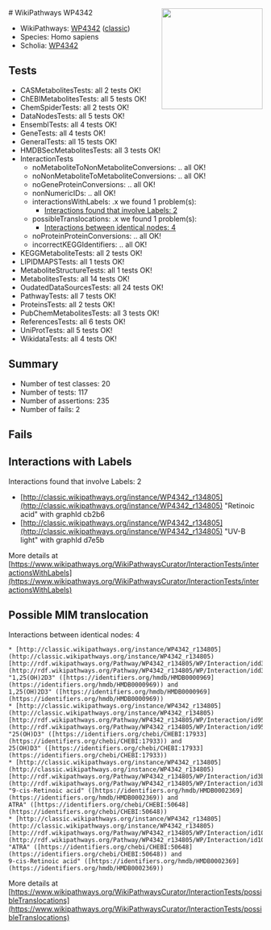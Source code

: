 <img style="float: right; width: 200px" src="https://upload.wikimedia.org/wikipedia/commons/thumb/8/83/Wplogo_with_text_500.png/640px-Wplogo_with_text_500.png" />
# WikiPathways WP4342

* WikiPathways: [WP4342](https://wikipathways.org/pathways/WP4342) ([classic](https://classic.wikipathways.org/instance/WP4342))
* Species: Homo sapiens
* Scholia: [WP4342](https://scholia.toolforge.org/wikipathways/WP4342)
## Tests
* CASMetabolitesTests: all 2 tests OK!
* ChEBIMetabolitesTests: all 5 tests OK!
* ChemSpiderTests: all 2 tests OK!
* DataNodesTests: all 5 tests OK!
* EnsemblTests: all 4 tests OK!
* GeneTests: all 4 tests OK!
* GeneralTests: all 15 tests OK!
* HMDBSecMetabolitesTests: all 3 tests OK!
* InteractionTests
    * noMetaboliteToNonMetaboliteConversions: .. all OK!
    * noNonMetaboliteToMetaboliteConversions: .. all OK!
    * noGeneProteinConversions: .. all OK!
    * nonNumericIDs: .. all OK!
    * interactionsWithLabels: .x we found 1 problem(s):
        * [Interactions found that involve Labels: 2](#630d2679)
    * possibleTranslocations: .x we found 1 problem(s):
        * [Interactions between identical nodes: 4](#1c118209)
    * noProteinProteinConversions: .. all OK!
    * incorrectKEGGIdentifiers: .. all OK!
* KEGGMetaboliteTests: all 2 tests OK!
* LIPIDMAPSTests: all 1 tests OK!
* MetaboliteStructureTests: all 1 tests OK!
* MetabolitesTests: all 14 tests OK!
* OudatedDataSourcesTests: all 24 tests OK!
* PathwayTests: all 7 tests OK!
* ProteinsTests: all 2 tests OK!
* PubChemMetabolitesTests: all 3 tests OK!
* ReferencesTests: all 6 tests OK!
* UniProtTests: all 5 tests OK!
* WikidataTests: all 4 tests OK!


## Summary

* Number of test classes: 20
* Number of tests: 117
* Number of assertions: 235
* Number of fails: 2

## Fails

<a name="630d2679" />

## Interactions with Labels

Interactions found that involve Labels: 2

* [http://classic.wikipathways.org/instance/WP4342_r134805](http://classic.wikipathways.org/instance/WP4342_r134805) "Retinoic acid" with graphId cb2b6
* [http://classic.wikipathways.org/instance/WP4342_r134805](http://classic.wikipathways.org/instance/WP4342_r134805) "UV-B light" with graphId d7e5b


More details at [https://www.wikipathways.org/WikiPathwaysCurator/InteractionTests/interactionsWithLabels](https://www.wikipathways.org/WikiPathwaysCurator/InteractionTests/interactionsWithLabels)

<a name="1c118209" />

## Possible MIM translocation

Interactions between identical nodes: 4
```
* [http://classic.wikipathways.org/instance/WP4342_r134805](http://classic.wikipathways.org/instance/WP4342_r134805) [http://rdf.wikipathways.org/Pathway/WP4342_r134805/WP/Interaction/idd3d33d9e](http://rdf.wikipathways.org/Pathway/WP4342_r134805/WP/Interaction/idd3d33d9e) "1,25(OH)2D3" ([https://identifiers.org/hmdb/HMDB0000969](https://identifiers.org/hmdb/HMDB0000969)) and 
1,25(OH)2D3" ([https://identifiers.org/hmdb/HMDB0000969](https://identifiers.org/hmdb/HMDB0000969))
* [http://classic.wikipathways.org/instance/WP4342_r134805](http://classic.wikipathways.org/instance/WP4342_r134805) [http://rdf.wikipathways.org/Pathway/WP4342_r134805/WP/Interaction/id95b27a2a](http://rdf.wikipathways.org/Pathway/WP4342_r134805/WP/Interaction/id95b27a2a) "25(OH)D3" ([https://identifiers.org/chebi/CHEBI:17933](https://identifiers.org/chebi/CHEBI:17933)) and 
25(OH)D3" ([https://identifiers.org/chebi/CHEBI:17933](https://identifiers.org/chebi/CHEBI:17933))
* [http://classic.wikipathways.org/instance/WP4342_r134805](http://classic.wikipathways.org/instance/WP4342_r134805) [http://rdf.wikipathways.org/Pathway/WP4342_r134805/WP/Interaction/id3b60e567](http://rdf.wikipathways.org/Pathway/WP4342_r134805/WP/Interaction/id3b60e567) "9-cis-Retinoic acid" ([https://identifiers.org/hmdb/HMDB0002369](https://identifiers.org/hmdb/HMDB0002369)) and 
ATRA" ([https://identifiers.org/chebi/CHEBI:50648](https://identifiers.org/chebi/CHEBI:50648))
* [http://classic.wikipathways.org/instance/WP4342_r134805](http://classic.wikipathways.org/instance/WP4342_r134805) [http://rdf.wikipathways.org/Pathway/WP4342_r134805/WP/Interaction/id10f4bf73](http://rdf.wikipathways.org/Pathway/WP4342_r134805/WP/Interaction/id10f4bf73) "ATRA" ([https://identifiers.org/chebi/CHEBI:50648](https://identifiers.org/chebi/CHEBI:50648)) and 
9-cis-Retinoic acid" ([https://identifiers.org/hmdb/HMDB0002369](https://identifiers.org/hmdb/HMDB0002369))
```

More details at [https://www.wikipathways.org/WikiPathwaysCurator/InteractionTests/possibleTranslocations](https://www.wikipathways.org/WikiPathwaysCurator/InteractionTests/possibleTranslocations)

